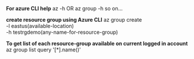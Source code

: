 **For azure CLI help**
az -h
OR
az group -h so on...

**create resource group using Azure CLI**
az group create \
-l eastus(available-location) \
-h testrgdemo(any-name-for-resource-group)

**To get list of each resource-group available on current logged in account**
az group list query '[*].name()'

